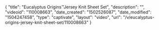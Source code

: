 {
    "title": "Eucalyptus Origins&trade;Jersey Knit Sheet Set",
    "description": "",
    "videoid": "110008663",
    "date_created": "1502526087",
    "date_modified": "1504247458",
    "type": "captivate",
    "layout": "video",
    "url": "\/v\/eucalyptus-origins-jersey-knit-sheet-set\/110008663"
}